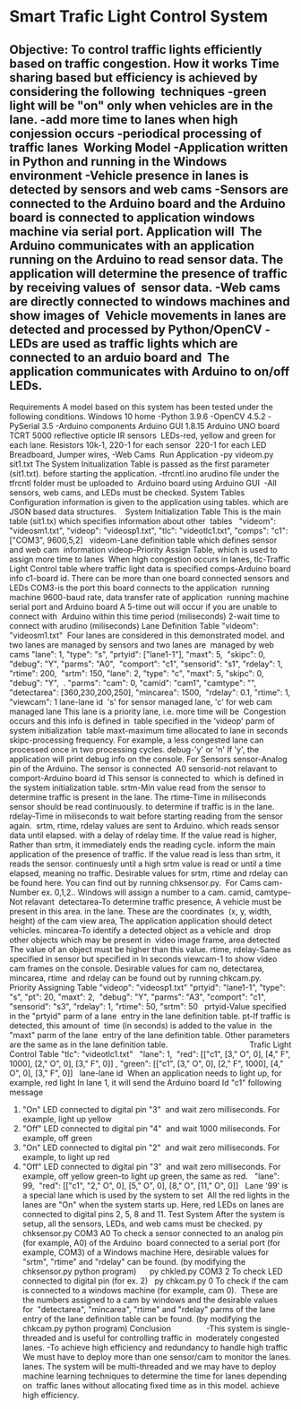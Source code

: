 # Smart Trafic Light Control System

Objective: To control traffic lights efficiently based on traffic congestion.
How it works
Time sharing based but efficiency is achieved by considering the following 
techniques
-green light will be "on" only when vehicles are in the lane.
-add more time to lanes when high conjession occurs
-periodical processing of traffic lanes 
Working Model
-Application written in Python and running in the Windows environment -Vehicle presence in lanes is detected by sensors and web cams
-Sensors are connected to the Arduino board and the Arduino board is connected to
application windows machine via serial port. Application will 
The Arduino communicates with an application running on the Arduino to read sensor data.
The application will determine the presence of traffic by receiving values of 
sensor data.
-Web cams are directly connected to windows machines and show images of 
Vehicle movements in lanes are detected and processed by Python/OpenCV
-LEDs are used as traffic lights which are connected to an arduio board and 
The application communicates with Arduino to on/off LEDs.
-
Requirements
A model based on this system has been tested under the following conditions.
Windows 10 home
-Python 3.9.6
-OpenCV 4.5.2
-PySerial 3.5
-Arduino components
Arduino GUI 1.8.15 Arduino UNO board
TCRT 5000 reflective opticle IR sensors 
LEDs-red, yellow and green for each lane.
Resistors 10k-1, 220-1 for each sensor 
220-1 for each LED
Breadboard, Jumper wires,
-Web Cams 
Run Application
-py videom.py sit1.txt
The System Initualization Table is passed as the first parameter (sit1.txt).
before starting the application.
-tfrcntl.ino arudino file under the tfrcntl folder must be uploaded to 
Arduino board using Arduino GUI 
-All sensors, web cams, and LEDs must be checked.
System Tables
Configuration information is given to the application using tables.
which are JSON based data structures.
  
System Initialization Table
This is the main table (sit1.tx) which specifies information about other 
tables
 
"videom": "videosm1.txt",
"videop": "videosp1.txt",
"tlc": "videotlc1.txt",
"comps": "c1": ["COM3", 9600,5,2]
 
videom-Lane definition table which defines sensor and web cam 
information
videop-Priority Assign Table, which is used to assign more time to lanes 
When high congestion occurs in lanes,
tlc-Traffic Light Control table where traffic light data is
specified
comps-Arduino board info
c1-board id. There can be more than one board connected
sensors and LEDs
COM3-is the port this board connects to the application 
running machine
9600-baud rate, data transfer rate of application 
running machine serial port and Arduino board
A 5-time out will occur if you are unable to connect with 
Arduino within this time period (miliseconds) 2-wait time to connect with arudino (miliseconds)
Lane Definition Table
"videom": "videosm1.txt" 
Four lanes are considered in this demonstrated model.
and two lanes are managed by sensors and two lanes are 
managed by web cams
"lane": 1, "type": "s", "prtyid": ["lane1-1"], "maxt": 5, 
"skipc": 0, "debug": "Y", "parms": "A0", 
"comport": "c1", "sensorid": "s1", "rdelay": 1, "rtime": 200, 
"srtm": 150,
"lane": 2, "type": "c", "maxt": 5, "skipc": 0, "debug": "Y", 
. "parms": "cam": 0, "camid": "cam1", "camtype": "", 
"detectarea": [360,230,200,250], "mincarea": 1500, 
"rdelay": 0.1, "rtime": 1, "viewcam": 1
lane-lane id 
's' for sensor managed lane, 'c' for web cam managed lane
This lane is a priority lane, i.e. more time will be 
Congestion occurs and this info is defined in 
table specified in the 'videop' parm of system initialization 
table
maxt-maximum time allocated to lane in seconds
skipc-processing frequency. For example, a less congested lane can 
processed once in two processing cycles.
debug-'y' or 'n' If 'y', the application will print debug info on the console.
For Sensors
sensor-Analog pin of the Arduino. The sensor is connected 
A0
sensorid-not relavant to comport-Arduino board id This sensor is connected to 
which is defined in the system initialization table.
srtm-Min value read from the sensor to determine traffic
is present in the lane.
The rtime-Time in miliseconds sensor should be read continuously.
to determine if traffic is in the lane.
rdelay-Time in miliseconds to wait before starting reading
from the sensor again. 
srtm, rtime, rdelay values are sent to Arduino.
which reads sensor data until elapsed.
with a delay of rdelay time. If the value read is higher,
Rather than srtm, it immediately ends the reading cycle.
inform the main application of the presence of traffic.
If the value read is less than srtm, it reads the sensor.
continuesly until a high srtm value is read or until a
time elapsed, meaning no traffic.
Desirable values for srtm, rtime and rdelay can be found here.
You can find out by running chksensor.py. 
For Cams
cam-Number ex. 0,1,2.. Windows will assign a number to a cam.
camid, camtype-Not relavant 
detectarea-To determine traffic presence,
A vehicle must be present in this area.
in the lane. These are the coordinates 
(x, y, width, height) of the cam view area,
The application application should detect vehicles.
mincarea-To identify a detected object as a vehicle and 
drop other objects which may be present in 
video image frame, area detected
The value of an object must be higher than this value.
rtime, rdelay-Same as specified in sensor but specified in
In seconds
viewcam-1 to show video cam frames on the console.
Desirable values for cam no, detectarea, mincarea, rtime 
and rdelay can be found out by running chkcam.py. 
Priority Assigning Table
"videop": "videosp1.txt"
"prtyid": "lane1-1", "type": "s", "pt": 20, "maxt": 2, 
"debug": "Y", "parms": "A3", "comport": "c1", 
"sensorid": "s3", "rdelay": 1, "rtime": 50, "srtm": 50
 
prtyid-Value specified in the "prtyid" parm of a lane 
entry in the lane definition table.
pt-If traffic is detected, this amount of 
time (in seconds) is added to the value in 
the "maxt" parm of the lane 
entry of the lane definition table.
Other parameters are the same as in the lane definition table. 
                 
                
Trafic Light Control Table
"tlc": "videotlc1.txt"
 
"lane": 1, 
"red": [["c1", [3," O", 0], [4," F", 1000], [2," O", 0], [3," F", 0]] ,
"green": [["c1", [3," O", 0], [2," F", 1000], [4," O", 0], [3," F", 0]]
 
lane-lane id 
When an application needs to light up, for example, red light
In lane 1, it will send the Arduino board Id "c1" following 
message
1) "On" LED connected to digital pin "3" 
and wait zero milliseconds.
For example, light up yellow
2) "Off" LED connected to digital pin "4" 
and wait 1000 miliseconds.
For example, off green
3) "On" LED connected to digital pin "2" 
and wait zero milliseconds.
For example, to light up red
4) "Off" LED connected to digital pin "3" 
and wait zero milliseconds.
For example, off yellow
green-to light up green, the same as red.
 
"lane": 99, 
"red": [["c1", "2," O", 0], [5," O", 0], [8," O", [11," O", 0]]
 
Lane '99' is a special lane which is used by the system to set 
All the red lights in the lanes are "On" when the system starts up.
Here, red LEDs on lanes are connected to digital pins 2, 5, 8 and 11.
Test System
After the system is setup, all the sensors, LEDs, and web cams must be checked.
py chksensor.py COM3 A0
To check a sensor connected to an analog pin (for example, A0) of the Arduino 
board connected to a serial port (for example, COM3) of a Windows machine
Here, desirable values for "srtm", "rtime" and "rdelay" can be found.
(by modifying the chksensor.py python program)
    
py chkled.py COM3 2
To check LED connected to digital pin (for ex. 2)
 
py chkcam.py 0
To check if the cam is connected to a windows machine (for example, cam 0). 
These are the numbers assigned to a cam by windows and the desirable values for 
"detectarea", "mincarea", "rtime" and "rdelay" parms of the lane 
entry of the lane definition table can be found.
(by modifying the chkcam.py python program)
Conclusion 
             
-This system is single-threaded and is useful for controlling traffic in 
moderately congested lanes.
-To achieve high efficiency and redundancy to handle high traffic 
We must have to deploy more than one sensor/cam to monitor the lanes.
lanes. The system will be multi-threaded and we may have to deploy 
machine learning techniques to determine the time for lanes depending on 
traffic lanes without allocating fixed time as in this model.
achieve high efficiency.
         
 
 
 
